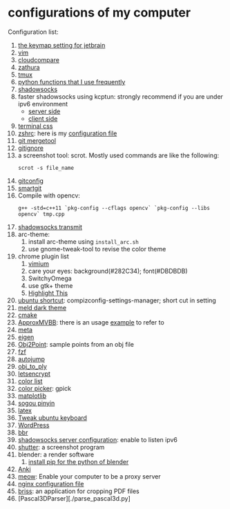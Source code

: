 # configurations of my computer

Configuration list:

1. [the keymap setting for jetbrain](./jetbrain_settings.jar)
2. [vim](https://github.com/wwtalwtaw/.vim/)
3. [cloudcompare](./install_cc.sh)
4. [zathura](./zathurarc)
5. [tmux](./.tmux.conf)
6. [python functions that I use frequently](./my_pyfun)
7. [shadowsocks](./ss/install_ss.sh)
8. faster shadowsocks using kcptun: strongly recommend if you are under ipv6 environment
    * [server side](./ss/fast_server.sh)
    * [client side](./ss/fast_client.sh)
9. [terminal css](./gtk.css)
10. [zshrc](./install_zsh.sh): here is my [configuration file](./.zshrc)
12. [git mergetool](./git_meld.sh)
13. [gitignore](./.gitignore)
14. a screenshot tool: scrot. Mostly used commands are like the following:
    ```
    scrot -s file_name
    ```
15. [gitconfig](./.gitconfig)
16. [smartgit](./install_sg.sh)
17. Compile with opencv:
    ```
    g++ -std=c++11 `pkg-config --cflags opencv` `pkg-config --libs opencv` tmp.cpp
    ```
18. [shadowsocks transmit](./ss/haproxy.cfg)
19. arc-theme:
    1. install arc-theme using `install_arc.sh`
    2. use gnome-tweak-tool to revise the color theme
20. chrome plugin list
    1. [vimium](./vimium_options.md)
    2. care your eyes: background(#282C34); font(#DBDBDB)
    3. SwitchyOmega
    4. use gtk+ theme
    5. [Highlight This](./highlight_this.md)
21. [ubuntu shortcut](./ubuntu_shortcut.md): compizconfig-settings-manager; short cut in setting
22. [meld dark theme](./meld.css)
23. [cmake](./install_cmake.sh)
24. [ApproxMVBB](./install_approxmvbb.sh): there is an usage [example](./ApproxMVBB) to refer to
25. [meta](./install_meta.sh)
26. [eigen](./install_eigen.sh)
27. [Obj2Point](./Obj2Point): sample points from an obj file
28. [fzf](./install_fzf.sh)
29. [autojump](./install_autojump.sh)
30. [obj_to_ply](./obj_to_ply)
31. [letsencrypt](./letsencrypt)
32. [color list](./color_list)
33. [color picker](./install_gpick.sh): gpick
34. [matplotlib](./matplotlib)
35. [sogou pinyin](./install_sogou.sh)
36. [latex](./latex)
37. [Tweak ubuntu keyboard](./tweak_keyboard.md)
38. [WordPress](./install_wordpress.sh)
39. [bbr](./ss/install_bbr.sh)
40. [shadowsocks server configuration](./ss/config.json): enable to listen ipv6
41. [shutter](./install_shutter.sh): a screenshot program
42. blender: a render software
    1. [install pip for the python of blender](./blender/install_pip.py)
43. [Anki](./Anki)
44. [meow](./meow): Enable your computer to be a proxy server
45. [nginx configuration file](./nginx_default)
46. [briss](./briss): an application for cropping PDF files
47. [Pascal3DParser][./parse_pascal3d.py]

